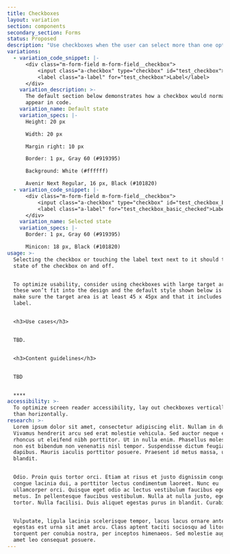 ```yaml
---
title: Checkboxes
layout: variation
section: components
secondary_section: Forms
status: Proposed
description: "Use checkboxes when the user can select more than one option from a list. Make clear with helper text that this is the case.\n\nMore information can be found at:\n\n* http://cfpb.github.io/design-manual/page-components/form-fields.html#checkboxes\t\n* https://cfpb.github.io/capital-framework/components/cf-forms/#basic-checkboxes"
variations:
  - variation_code_snippet: |-
      <div class="m-form-field m-form-field__checkbox">
          <input class="a-checkbox" type="checkbox" id="test_checkbox">
          <label class="a-label" for="test_checkbox">Label</label>
      </div>
    variation_description: >-
      The default section below demonstrates how a checkbox would normally
      appear in code.
    variation_name: Default state
    variation_specs: |-
      Height: 20 px

      Width: 20 px

      Margin right: 10 px

      Border: 1 px, Gray 60 (#919395)

      Background: White (#ffffff)

      Avenir Next Regular, 16 px, Black (#101820)
  - variation_code_snippet: |-
      <div class="m-form-field m-form-field__checkbox">
          <input class="a-checkbox" type="checkbox" id="test_checkbox_basic_checked" checked>
          <label class="a-label" for="test_checkbox_basic_checked">Label</label>
      </div>
    variation_name: Selected state
    variation_specs: |-
      Border: 1 px, Gray 60 (#919395)

      Minicon: 18 px, Black (#101820)
usage: >-
  Selecting the checkbox or touching the label text next to it should toggle the
  state of the checkbox on and off.


  To optimize usability, consider using checkboxes with large target areas. If
  these won’t fit into the design and the default style shown below is used,
  make sure the target area is at least 45 x 45px and that it includes the text
  label.


  <h3>Use cases</h3>


  TBD.


  <h3>Content guidelines</h3>


  TBD


  ****
accessibility: >-
  To optimize screen reader accessibility, lay out checkboxes vertically rather
  than horizontally.
research: >-
  Lorem ipsum dolor sit amet, consectetur adipiscing elit. Nullam in dui mauris.
  Vivamus hendrerit arcu sed erat molestie vehicula. Sed auctor neque eu tellus
  rhoncus ut eleifend nibh porttitor. Ut in nulla enim. Phasellus molestie magna
  non est bibendum non venenatis nisl tempor. Suspendisse dictum feugiat nisl ut
  dapibus. Mauris iaculis porttitor posuere. Praesent id metus massa, ut
  blandit.


  Odio. Proin quis tortor orci. Etiam at risus et justo dignissim congue. Donec
  congue lacinia dui, a porttitor lectus condimentum laoreet. Nunc eu
  ullamcorper orci. Quisque eget odio ac lectus vestibulum faucibus eget in
  metus. In pellentesque faucibus vestibulum. Nulla at nulla justo, eget luctus
  tortor. Nulla facilisi. Duis aliquet egestas purus in blandit. Curabitur.


  Vulputate, ligula lacinia scelerisque tempor, lacus lacus ornare ante, ac
  egestas est urna sit amet arcu. Class aptent taciti sociosqu ad litora
  torquent per conubia nostra, per inceptos himenaeos. Sed molestie augue sit
  amet leo consequat posuere.
---
```

